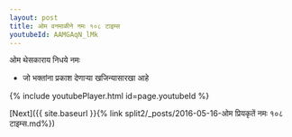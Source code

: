 ```yaml
---
layout: post
title: ओम वनमाळीने नमः १०८ टाइम्स
youtubeId: AAMGAqN_lMk
---
```

 
 
 ओम थेसकाराय निधये नमः  
 
 -  जो भक्तांना प्रकाश देणार्‍या खजिन्यासारखा आहे 
 
  
 
  
 
 
 
 
 
 


{% include youtubePlayer.html id=page.youtubeId %}
 
[Next]({{ site.baseurl }}{% link  split2/_posts/2016-05-16-ओम प्रियकृतें नमः १०८ टाइम्स.md%})
 
